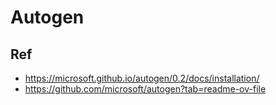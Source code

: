 # Autogen

## Ref

* https://microsoft.github.io/autogen/0.2/docs/installation/
* https://github.com/microsoft/autogen?tab=readme-ov-file
